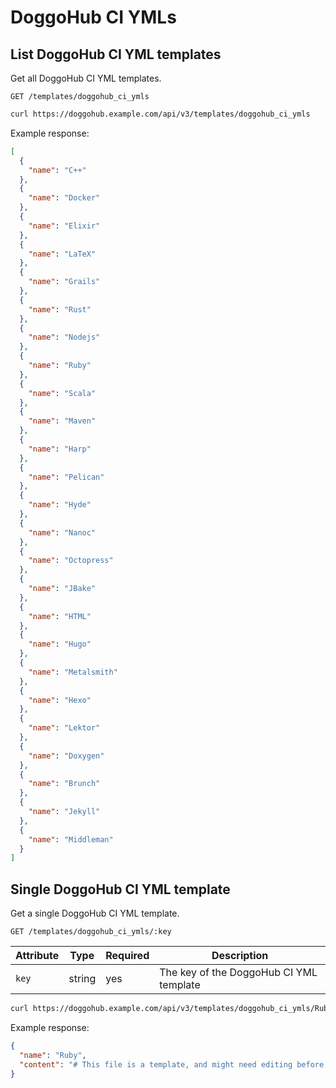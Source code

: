 # DoggoHub CI YMLs

## List DoggoHub CI YML templates

Get all DoggoHub CI YML templates.

```
GET /templates/doggohub_ci_ymls
```

```bash
curl https://doggohub.example.com/api/v3/templates/doggohub_ci_ymls
```

Example response:

```json
[
  {
    "name": "C++"
  },
  {
    "name": "Docker"
  },
  {
    "name": "Elixir"
  },
  {
    "name": "LaTeX"
  },
  {
    "name": "Grails"
  },
  {
    "name": "Rust"
  },
  {
    "name": "Nodejs"
  },
  {
    "name": "Ruby"
  },
  {
    "name": "Scala"
  },
  {
    "name": "Maven"
  },
  {
    "name": "Harp"
  },
  {
    "name": "Pelican"
  },
  {
    "name": "Hyde"
  },
  {
    "name": "Nanoc"
  },
  {
    "name": "Octopress"
  },
  {
    "name": "JBake"
  },
  {
    "name": "HTML"
  },
  {
    "name": "Hugo"
  },
  {
    "name": "Metalsmith"
  },
  {
    "name": "Hexo"
  },
  {
    "name": "Lektor"
  },
  {
    "name": "Doxygen"
  },
  {
    "name": "Brunch"
  },
  {
    "name": "Jekyll"
  },
  {
    "name": "Middleman"
  }
]
```

## Single DoggoHub CI YML template

Get a single DoggoHub CI YML template.

```
GET /templates/doggohub_ci_ymls/:key
```

| Attribute  | Type   | Required | Description |
| ---------- | ------ | -------- | ----------- |
| `key`      | string | yes      | The key of the DoggoHub CI YML template |

```bash
curl https://doggohub.example.com/api/v3/templates/doggohub_ci_ymls/Ruby
```

Example response:

```json
{
  "name": "Ruby",
  "content": "# This file is a template, and might need editing before it works on your project.\n# Official language image. Look for the different tagged releases at:\n# https://hub.docker.com/r/library/ruby/tags/\nimage: \"ruby:2.3\"\n\n# Pick zero or more services to be used on all builds.\n# Only needed when using a docker container to run your tests in.\n# Check out: http://docs.doggohub.com/ce/ci/docker/using_docker_images.html#what-is-service\nservices:\n  - mysql:latest\n  - redis:latest\n  - postgres:latest\n\nvariables:\n  POSTGRES_DB: database_name\n\n# Cache gems in between builds\ncache:\n  paths:\n    - vendor/ruby\n\n# This is a basic example for a gem or script which doesn't use\n# services such as redis or postgres\nbefore_script:\n  - ruby -v                                   # Print out ruby version for debugging\n  # Uncomment next line if your rails app needs a JS runtime:\n  # - apt-get update -q && apt-get install nodejs -yqq\n  - gem install bundler  --no-ri --no-rdoc    # Bundler is not installed with the image\n  - bundle install -j $(nproc) --path vendor  # Install dependencies into ./vendor/ruby\n\n# Optional - Delete if not using `rubocop`\nrubocop:\n  script:\n  - rubocop\n\nrspec:\n  script:\n  - rspec spec\n\nrails:\n  variables:\n    DATABASE_URL: \"postgresql://postgres:postgres@postgres:5432/$POSTGRES_DB\"\n  script:\n  - bundle exec rake db:migrate\n  - bundle exec rake db:seed\n  - bundle exec rake test\n"
}
```
